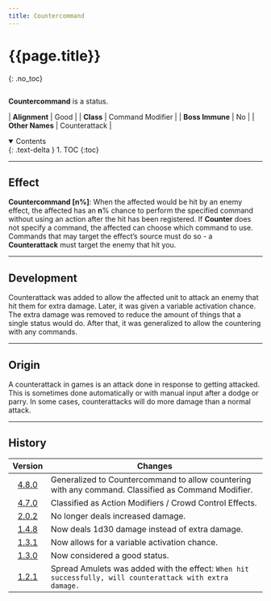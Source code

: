 ```yaml
---
title: Countercommand
---
```


# {{page.title}}
{: .no_toc}

<div class="row">
<div class="column content" markdown="1">

**Countercommand** is a status.

| **Alignment** | Good |
| **Class** | Command Modifier |
| **Boss Immune** | No |
| **Other Names** | Counterattack |

</div>
<div class="column toc" markdown="1">
<details open markdown="block">
<summary>
Contents
</summary>
{: .text-delta }
1. TOC
{:toc}
</details>
</div>
</div> 

---

## Effect

**Countercommand \[n%\]**: When the affected would be hit by an enemy effect, the affected has an **n**% chance to perform the specified command without using an action after the hit has been registered. If **Counter** does not specify a command, the affected can choose which command to use. Commands that may target the effect’s source must do so - a **Counterattack** must target the enemy that hit you.

---

## Development

Counterattack was added to allow the affected unit to attack an enemy that hit them for extra damage. Later, it was given a variable activation chance. The extra damage was removed to reduce the amount of things that a single status would do. After that, it was generalized to allow the countering with any commands.

---

## Origin

A counterattack in games is an attack done in response to getting attacked. This is sometimes done automatically or with manual input after a dodge or parry. In some cases, counterattacks will do more damage than a normal attack.

---

## History

| Version | Changes |
| :---: | --- |
| [4.8.0](v4#v4.8.0) | Generalized to Countercommand to allow countering with any command. Classified as Command Modifier. |
| [4.7.0](v4#v4.7.0) | Classified as Action Modifiers / Crowd Control Effects. |
| [2.0.2](v2#v2.0.2) | No longer deals increased damage. |
| [1.4.8](v1#v1.4.8) | Now deals 1d30 damage instead of extra damage. |
| [1.3.1](v1#v1.3.1) | Now allows for a variable activation chance. |
| [1.3.0](v1#v1.3.0) | Now considered a good status. |
| [1.2.1](v1#v1.2.1) | Spread Amulets was added with the effect: `When hit successfully, will counterattack with extra damage.` |